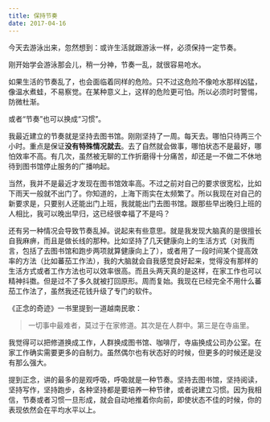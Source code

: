 ```yaml
---
title: 保持节奏
date: 2017-04-16
---
```


今天去游泳出来，忽然想到：或许生活就跟游泳一样，必须保持一定节奏。

刚开始学会游泳那会儿，稍一分神，节奏一乱，就很容易呛水。

如果生活的节奏乱了，也会面临着同样的危险。只不过这危险不像呛水那样凶猛，像温水煮蛙，不易察觉。在某种意义上，这样的危险更可怕。所以必须时时警惕，防微杜渐。

或者“节奏”也可以换成“习惯”。

我最近建立的节奏就是坚持去图书馆。刚刚坚持了一周。每天去。哪怕只待两三个小时。重点是保证**没有特殊情况就去**。去了自然就会做事，哪怕状态不是最好，哪怕效率不高。有几次，虽然被无聊的工作折磨得十分痛苦，却还是一不做二不休地待到图书馆停止服务的广播响起。

当然，我并不是最近才发现在图书馆效率高。不过之前对自己的要求很宽松，比如下雨天一般就不出门了。你知道的，上海下雨实在太频繁了。所以我现在对自己的新要求是，只要别人还能出门上班，我就能出门去图书馆。跟那些早出晚归上班的人相比，我可以晚出早归，这已经很幸福了不是吗？

还有另一种情况会导致节奏乱掉。说起来有些意思。就是我发现大脑真的是很擅长自我麻痹，而且是做长线的那种。比如坚持了几天健康向上的生活方式（对我而言，包括了去图书馆和跑步两项就算健康向上了），或者用了一段时间某个提高效率的方法（比如蕃茄工作法），我的大脑就会自我感觉良好起来，觉得没有那样的生活方式或者工作方法也可以效率很高。而且头两天真的是这样，在家工作也可以精神抖擞。但是过不了多久就被打回原形。周而复始。我现在已经完全不用什么蕃茄工作法了，虽然我还花钱升级了专门的软件。

《正念的奇迹》一书里提到一道越南民歌：

>一切事中最难者，莫过于在家修道。其次是在人群中。第三是在寺庙里。

我觉得可以把修道换成工作，人群换成图书馆、咖啡厅，寺庙换成公司办公室。在家工作确实需要更多的自制力。虽然偶尔也有状态好的时候，但更多的时候还是没有那么强大。

提到正念，讲的最多的是观呼吸，呼吸就是一种节奏。坚持去图书馆，坚持阅读，坚持写作，坚持跑步，各种坚持都是要培养一种节律，或者说建立习惯。因为我相信，节奏或者习惯一旦形成，就会自动地推着你向前，即使状态不佳的时候，你的表现依然会在平均水平以上。
